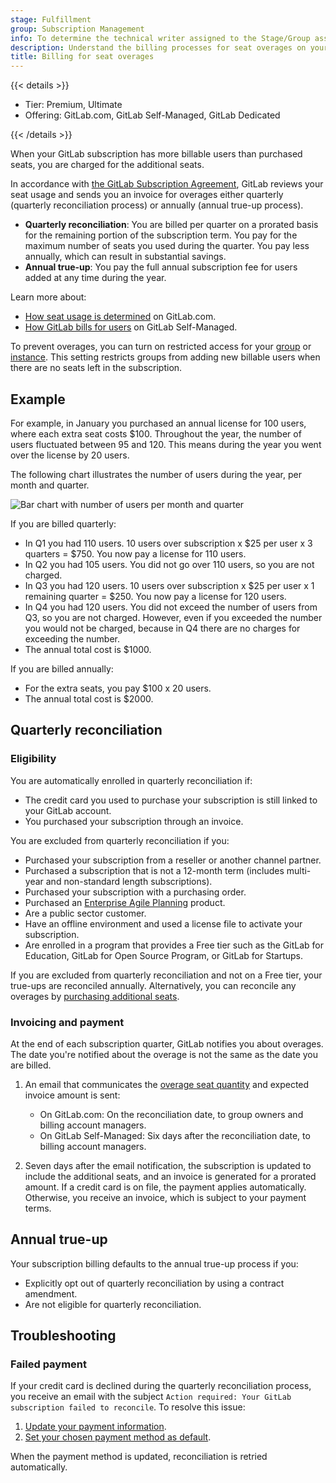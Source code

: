 ```yaml
---
stage: Fulfillment
group: Subscription Management
info: To determine the technical writer assigned to the Stage/Group associated with this page, see https://handbook.gitlab.com/handbook/product/ux/technical-writing/#assignments
description: Understand the billing processes for seat overages on your GitLab subscription.
title: Billing for seat overages
---
```


{{< details >}}

- Tier: Premium, Ultimate
- Offering: GitLab.com, GitLab Self-Managed, GitLab Dedicated

{{< /details >}}

When your GitLab subscription has more billable users than purchased seats, you are charged for the additional seats.

In accordance with [the GitLab Subscription Agreement](https://about.gitlab.com/terms/),
GitLab reviews your seat usage and sends you an invoice for overages
either quarterly (quarterly reconciliation process) or annually (annual true-up process).

- **Quarterly reconciliation**: You are billed per quarter on a prorated basis for the remaining portion of the subscription term.
You pay for the maximum number of seats you used during the quarter.
You pay less annually, which can result in substantial savings.
- **Annual true-up**: You pay the full annual subscription fee for users added at any time during the year.

Learn more about:

- [How seat usage is determined](manage_users_and_seats.md#gitlabcom-billing-and-usage) on GitLab.com.
- [How GitLab bills for users](manage_users_and_seats.md#self-managed-billing-and-usage) on GitLab Self-Managed.

To prevent overages, you can turn on restricted access for your [group](../user/group/manage.md#turn-on-restricted-access)
or [instance](../administration/settings/sign_up_restrictions.md#turn-on-restricted-access).
This setting restricts groups from adding new billable users when there are no seats left in the subscription.

## Example

For example, in January you purchased an annual license for 100 users, where each extra seat costs $100.
Throughout the year, the number of users fluctuated between 95 and 120.
This means during the year you went over the license by 20 users.

The following chart illustrates the number of users during the year, per month and quarter.

![Bar chart with number of users per month and quarter](img/quarterly_reconciliation_v14_7.png)

If you are billed quarterly:

- In Q1 you had 110 users. 10 users over subscription x $25 per user x 3 quarters = $750.
  You now pay a license for 110 users.
- In Q2 you had 105 users. You did not go over 110 users, so you are not charged.
- In Q3 you had 120 users. 10 users over subscription x $25 per user x 1 remaining quarter = $250.
  You now pay a license for 120 users.
- In Q4 you had 120 users. You did not exceed the number of users from Q3, so you are not charged.
  However, even if you exceeded the number you would not be charged, because in Q4 there are no charges for exceeding the number.
- The annual total cost is $1000.

If you are billed annually:

- For the extra seats, you pay $100 x 20 users.
- The annual total cost is $2000.

## Quarterly reconciliation

### Eligibility

You are automatically enrolled in quarterly reconciliation if:

- The credit card you used to purchase your subscription is still linked to your GitLab account.
- You purchased your subscription through an invoice.

You are excluded from quarterly reconciliation if you:

- Purchased your subscription from a reseller or another channel partner.
- Purchased a subscription that is not a 12-month term (includes multi-year and non-standard length subscriptions).
- Purchased your subscription with a purchasing order.
- Purchased an [Enterprise Agile Planning](manage_subscription.md#enterprise-agile-planning) product.
- Are a public sector customer.
- Have an offline environment and used a license file to activate your subscription.
- Are enrolled in a program that provides a Free tier such as the GitLab for Education,
GitLab for Open Source Program, or GitLab for Startups.

If you are excluded from quarterly reconciliation and not on a Free tier, your true-ups are reconciled annually.
Alternatively, you can reconcile any overages by [purchasing additional seats](manage_users_and_seats.md#buy-more-seats).

### Invoicing and payment

At the end of each subscription quarter, GitLab notifies you about overages.
The date you're notified about the overage is not the same as the date you are billed.

1. An email that communicates the [overage seat quantity](manage_users_and_seats.md#users-over-subscription-limit)
   and expected invoice amount is sent:

   - On GitLab.com: On the reconciliation date, to group owners and billing account managers.
   - On GitLab Self-Managed: Six days after the reconciliation date, to billing account managers.

1. Seven days after the email notification, the subscription is updated to include the additional seats,
   and an invoice is generated for a prorated amount.
   If a credit card is on file, the payment applies automatically.
   Otherwise, you receive an invoice, which is subject to your payment terms.

## Annual true-up

Your subscription billing defaults to the annual true-up process if you:

- Explicitly opt out of quarterly reconciliation by using a contract amendment.
- Are not eligible for quarterly reconciliation.

## Troubleshooting

### Failed payment

If your credit card is declined during the quarterly reconciliation process, you receive an email with the subject `Action required: Your GitLab subscription failed to reconcile`. To resolve this issue:

1. [Update your payment information](billing_account.md#change-your-payment-method).
1. [Set your chosen payment method as default](billing_account.md#set-a-default-payment-method).

When the payment method is updated, reconciliation is retried automatically.
